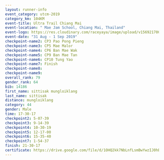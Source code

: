 ```yaml
---
layout: runner-info 
event_category: utcm-2019 
category_km: 104KM 
event-title: Ultra Trail Chiang Mai 
event-location: " Mae Jam School, Chiang Mai, Thailand" 
event-logo: https://res.cloudinary.com/raceyaya/image/upload/v1569217001/logo/ultra-trail-chiangmai_ay7efp.jpg 
event-date: "31 Aug - 1 Sep 2019" 
checkpoint-name2: CP3 Pao Pong Pieng 
checkpoint-name3: CP5 Mae Malor 
checkpoint-name4: CP6 Ban Mae Wak  
checkpoint-name5: CP9 Ban Mae Tan 
checkpoint-name6: CP10 Tung Yao 
checkpoint-name7: Finish 
checkpoint-name8: 
checkpoint-name9: 
overall_rank: 79
gender_rank: 64
bib: 14186
first_name: sittisak mungloiklang
last_name: sittisak
distance: mungloiklang
category: 44
gender: Male
time: 17-30-17
checkpoint2: 5-07-39
checkpoint3: 9-14-39
checkpoint4: 10-30-19
checkpoint5: 12-17-00
checkpoint6: 15-35-40
checkpoint7: 1-54-37
finish: 21-30-17
certificate: https://drive.google.com/file/d/1OHQ2kk7NbLnfLsmBwYwzIJ0hBJ0jFCyh/view?usp=sharing
---
```

